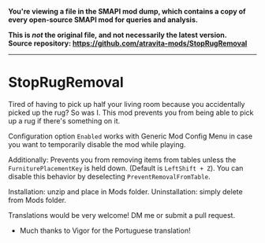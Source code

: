 **You're viewing a file in the SMAPI mod dump, which contains a copy of every open-source SMAPI mod
for queries and analysis.**

**This is _not_ the original file, and not necessarily the latest version.**  
**Source repository: https://github.com/atravita-mods/StopRugRemoval**

----

# StopRugRemoval

Tired of having to pick up half your living room because you accidentally picked up the rug? So was I. This mod prevents you from being able to pick up a rug if there's something on it.

Configuration option `Enabled` works with Generic Mod Config Menu in case you want to temporarily disable the mod while playing.

Additionally: Prevents you from removing items from tables unless the `FurniturePlacementKey` is held down. (Default is `LeftShift + Z`). You can disable this behavior by deselecting `PreventRemovalFromTable`.

Installation: unzip and place in Mods folder. Uninstallation: simply delete from Mods folder.

Translations would be very welcome! DM me or submit a pull request.

* Much thanks to Vigor for the Portuguese translation! 

